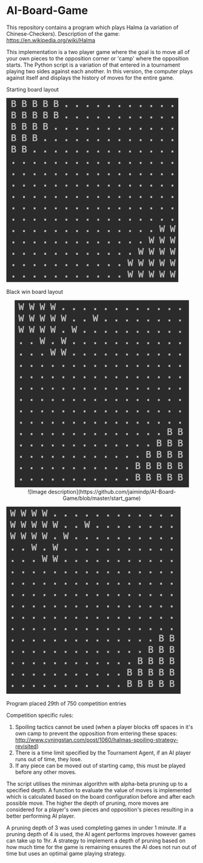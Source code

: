 # AI-Board-Game
This repository contains a program which plays Halma (a variation of Chinese-Checkers). Description of the game: https://en.wikipedia.org/wiki/Halma

This implementation is a two player game where the goal is to move all of your own pieces to the opposition corner or 'camp' where the opposition starts. The Python script is a variation of that entered in a tournament playing two sides against each another. In this version, the computer plays against itself and displays the history of moves for the entire game.

Starting board layout

![Image description](https://github.com/jaimindp/AI-Board-Game/blob/master/end_game)

Black win board layout

<center><img src='https://github.com/jaimindp/AI-Board-Game/blob/master/start_game'></center>

<center>![Image description](https://github.com/jaimindp/AI-Board-Game/blob/master/start_game)</center>

![Image description](https://github.com/jaimindp/AI-Board-Game/blob/master/start_game)


Program placed 29th of 750 competition entries

Competition specific rules:

1. Spoiling tactics cannot be used (when a player blocks off spaces in it's own camp to prevent the opposition from entering  these spaces: http://www.cyningstan.com/post/1060/halmas-spoiling-strategy-revisited)
2. There is a time limit specified by the Tournament Agent, if an AI player runs out of time, they lose.
3. If any piece can be moved out of starting camp, this must be played before any other moves.

The script utilises the minimax algorithm with alpha-beta pruning up to a specified depth. A function to evaluate the value of moves is implemented which is calculated based on the board configuration before and after each possible move. The higher the depth of pruning, more moves are considered for a player's own pieces and opposition's pieces resulting in a better performing AI player. 

A pruning depth of 3 was used completing games in under 1 minute. If a pruning depth of 4 is used, the AI agent performs improves however games can take up to 1hr. A strategy to implement a depth of pruning based on how much time for the game is remaining ensures the AI does not run out of time but uses an optimal game playing strategy.

